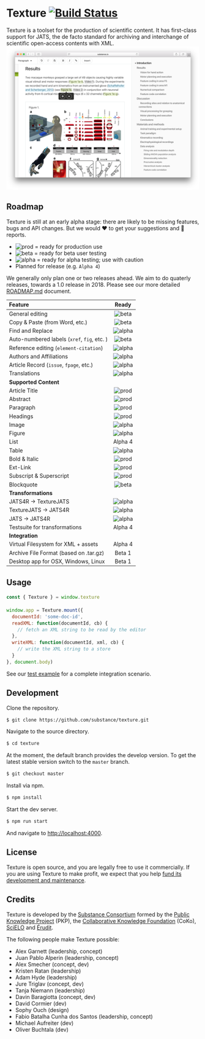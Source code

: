 # Texture [![Build Status](https://travis-ci.org/substance/texture.svg?branch=devel)](https://travis-ci.org/substance/texture)

Texture is a toolset for the production of scientific content. It has first-class support for JATS, the de facto standard for archiving and interchange of scientific open-access contents with XML.
![Texture User Interface](texture.png)

## Roadmap

Texture is still at an early alpha stage: there are likely to be missing features, bugs and API changes. But we would :heart: to get your suggestions and :bug: reports.

- ![prod](https://img.shields.io/badge/status-prod-green.svg) = ready for production use
- ![beta](https://img.shields.io/badge/status-beta-yellow.svg) = ready for beta user testing
- ![alpha](https://img.shields.io/badge/status-alpha-red.svg) = ready for alpha testing; use with caution
- Planned for release (e.g. `Alpha 4`)

We generally only plan one or two releases ahead. We aim to do quaterly releases, towards a 1.0 release in 2018. Please see our more detailed [ROADMAP.md](ROADMAP.md) document.

Feature                                | Ready
:------------------------------------- | :------------:
General editing                        | ![beta](https://img.shields.io/badge/status-beta-yellow.svg)
Copy & Paste (from Word, etc.)         | ![beta](https://img.shields.io/badge/status-beta-yellow.svg)
Find and Replace                       | ![alpha](https://img.shields.io/badge/status-alpha-red.svg)
Auto-numbered labels (`xref`, `fig`, etc. ) | ![beta](https://img.shields.io/badge/status-beta-yellow.svg)
Reference editing (`element-citation`) | ![alpha](https://img.shields.io/badge/status-alpha-red.svg)
Authors and Affiliations               | ![alpha](https://img.shields.io/badge/status-alpha-red.svg)
Article Record (`issue`, `fpage`, etc.) | ![alpha](https://img.shields.io/badge/status-alpha-red.svg)
Translations                           | ![alpha](https://img.shields.io/badge/status-alpha-red.svg)
**Supported Content**                  |
Article Title                          | ![prod](https://img.shields.io/badge/status-prod-green.svg)
Abstract                               | ![prod](https://img.shields.io/badge/status-prod-green.svg)
Paragraph                              | ![prod](https://img.shields.io/badge/status-prod-green.svg)
Headings                               | ![prod](https://img.shields.io/badge/status-prod-green.svg)
Image                                  | ![alpha](https://img.shields.io/badge/status-alpha-red.svg)
Figure                                 | ![alpha](https://img.shields.io/badge/status-alpha-red.svg)
List                                   | Alpha 4
Table                                  | ![alpha](https://img.shields.io/badge/status-alpha-red.svg)
Bold & Italic                          | ![prod](https://img.shields.io/badge/status-prod-green.svg)
Ext-Link                               | ![prod](https://img.shields.io/badge/status-prod-green.svg)
Subscript & Superscript                | ![prod](https://img.shields.io/badge/status-prod-green.svg)
Blockquote                             | ![beta](https://img.shields.io/badge/status-beta-yellow.svg)
**Transformations**                    |
JATS4R -> TextureJATS                  | ![alpha](https://img.shields.io/badge/status-alpha-red.svg)
TextureJATS -> JATS4R                  | ![alpha](https://img.shields.io/badge/status-alpha-red.svg)
JATS -> JATS4R                         | ![alpha](https://img.shields.io/badge/status-alpha-red.svg)
Testsuite for transformations          | Alpha 4
**Integration**                        |
Virtual Filesystem for XML + assets    | Alpha 4
Archive File Format (based on .tar.gz) | Beta 1
Desktop app for OSX, Windows, Linux    | Beta 1



## Usage

```js
const { Texture } = window.texture

window.app = Texture.mount({
  documentId: 'some-doc-id',
  readXML: function(documentId, cb) {
    // fetch an XML string to be read by the editor
  },
  writeXML: function(documentId, xml, cb) {
    // write the XML string to a store
  }
}, document.body)

```

See our [test example](examples/editor.html) for a complete integration scenario.


## Development

Clone the repository.

```bash
$ git clone https://github.com/substance/texture.git
```

Navigate to the source directory.

```bash
$ cd texture
```

At the moment, the default branch provides the develop version.
To get the latest stable version switch to the `master` branch.

```bash
$ git checkout master
```

Install via npm.

```bash
$ npm install
```

Start the dev server.

```bash
$ npm run start
```

And navigate to [http://localhost:4000](http://localhost:4000).


## License

Texture is open source, and you are legally free to use it commercially. If you are using Texture to make profit, we expect that you help [fund its development and maintenance](http://substance.io/consortium/).

## Credits

Texture is developed by the [Substance Consortium](http://substance.io/consortium/) formed by the [Public Knowledge Project](https://pkp.sfu.ca/2016/04/27/substance-consortium/) (PKP), the [Collaborative Knowledge Foundation](http://coko.foundation/blog.html#substance_consortium) (CoKo), [SciELO](http://www.scielo.org/) and [Érudit](https://apropos.erudit.org/fr/creation-dun-consortium-autour-de-substance/).

The following people make Texture possible:

- Alex Garnett (leadership, concept)
- Juan Pablo Alperin (leadership, concept)
- Alex Smecher (concept, dev)
- Kristen Ratan (leadership)
- Adam Hyde (leadership)
- Jure Triglav (concept, dev)
- Tanja Niemann (leadership)
- Davin Baragiotta (concept, dev)
- David Cormier (dev)
- Sophy Ouch (design)
- Fabio Batalha Cunha dos Santos (leadership, concept)
- Michael Aufreiter (dev)
- Oliver Buchtala (dev)
